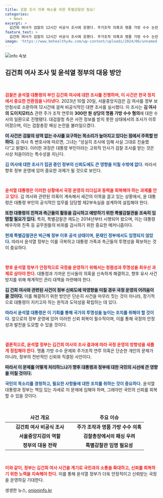 ```yaml
---
title: 검찰 조사 의혹 해소를 위한 특별감찰관 필요!
categories:
  - News
excerpt: >
  김건희 여사가 검찰의 12시간 비공식 조사에 응했다. 주가조작 의혹과 명품 가방 수수 논란이 제기된 가운데, 대통령실은 신뢰 회복을 위한 특별감찰관 임명을 시급히 추진해야 한다.
feature_text: >
  김건희 여사가 검찰의 12시간 비공식 조사에 응했다. 주가조작 의혹과 명품 가방 수수 논란이 제기된 가운데, 대통령실은 신뢰 회복을 위한 특별감찰관 임명을 시급히 추진해야 한다.
image: 'https://www.behealthy4u.com/wp-content/uploads/2024/06/unnamed-file.png'
---
```


<p><img src="https://www.behealthy4u.com/wp-content/uploads/2024/06/unnamed-file.png" alt="info 속보" /></p>

<h2 data-ke-size="size26">김건희 여사 조사 및 윤석열 정부의 대응 방안</h2>

<p data-ke-size="size16">&nbsp;</p>

<p><b><span style="color: #ee2323;">검찰은 윤석열 대통령의 부인 김건희 여사에 대한 조사를 진행하며, 이 사건은 한국 정치에서 중요한 전환점을 나타낸다.</span></b> 2023년 10월 20일, 서울중앙지검은 김 여사를 정부 보안청사로 소환하여 12시간에 걸쳐 비공식적인 대면 조사를 실시했다. 이 조사는 <b>김 여사의 도이치모터스</b> 관련 주가 조작 연루와 <b>300만 원 상당의 명품 가방 수수 혐의</b>에 대한 수사의 일환으로 진행됐다. 대검찰청 측은 사전 정보를 받지 못한 상태에서의 조사가 이루어졌으며, 이는 검찰총장 패싱 논란을 불러일으켰다. </p>

<p><b><span style="background-color: #21538527;">이 사건은 검찰의 성역 없는 수사를 요구하는 목소리가 높아지고 있다는 점에서 주목할 만하다.</span></b> 김 여사 측 변호사에 따르면, 그녀는 “성실히 조사에 임해 사실 그대로 진술했다”고 밝혔다. 이러한 과정은 대통령 부인이라는 고위직 인사가 검찰 조사를 받는 것은 사상 처음이라는 특수성을 지닌다. </p>

<p><b><span style="color: #1a5490;">김 여사에 대한 조사가 집권 중인 정부의 신뢰도에도 큰 영향을 미칠 수밖에 없다.</span></b> 따라서 향후 정부 운영에 있어 중요한 과제가 될 것으로 보인다.</p>

<p data-ke-size="size16">&nbsp;</p>

<p><b><span style="color: #ee2323;">윤석열 대통령은 이러한 상황에서 국정 운영의 리더십과 동력을 회복해야 하는 과제를 안고 있다.</span></b> 김 여사와 관련된 의혹이 계속해서 세간의 이목을 끌고 있는 상황에서, 윤 대통령은 대통령 부인의 공식적인 업무를 담당할 제2부속실을 설계하여 설립해야 한다. </p>

<p><b><span style="background-color: #21538527;">또한 대통령의 친척과 측근들의 활동을 감시하고 예방하기 위한 특별감찰관을 조속히 임명할 필요가 있다.</span></b> 특히, 특별감찰관 제도는 2014년부터 시행되어 왔으며, 이는 대통령 배우자와 친족 등 공무원들의 비위를 감시하기 위한 중요한 메커니즘이다. </p>

<p><b><span style="color: #1a5490;">현재 특별감찰관은 박근혜 정부 이후 공석 상태이며, 문재인 정부에서도 임명되지 않았다.</span></b> 따라서 윤석열 정부는 이를 극복하고 대통령 가족과 측근들의 투명성을 확보하는 것이 중요하다. </p>

<p data-ke-size="size16">&nbsp;</p>

<p><b><span style="color: #ee2323;">향후 윤석열 정부가 안정적으로 국정을 운영하기 위해서는 청렴성과 투명성을 최우선 과제로 삼아야 한다.</span></b> 대통령과 가까운 인사들의 의혹을 신속하게 해결하고, 향후 유사 사건 방지를 위해 체계적인 관리 대책을 마련해야 한다. </p>

<p><b><span style="background-color: #21538527;">김 건희 여사와 관련된 사건이 정부 신뢰도에 악영향을 미칠 경우 국정 운영의 어려움이 클 것이다.</span></b> 이를 해결하기 위한 방안은 단순히 사건을 마무리 짓는 것이 아니라, 장기적으로 대통령이 지키고자 하는 원칙과 도덕성을 확립하는 데 있다. </p>

<p><b><span style="color: #1a5490;">따라서 윤석열 대통령은 이 기회를 통해 국가의 투명성을 높이는 조치를 취해야 할 것이다.</span></b> 앞으로의 정부 운영에 있어 이러한 신뢰 회복이 필수적이며, 이를 통해 국정의 안정성과 발전을 도모할 수 있을 것이다. </p>

<p data-ke-size="size16">&nbsp;</p>

<p><b><span style="color: #ee2323;">결론적으로, 윤석열 정부는 김건희 여사의 조사 결과에 따라 국정 운영의 방향성을 새롭게 정립해야 한다.</span></b> 명품 가방 수수 문제와 주가조작 연루 의혹은 단순한 개인의 문제가 아니라, 정부의 전반적인 신뢰와 직결된 사안이다. </p>

<p><b><span style="background-color: #21538527;">따라서 이 문제를 어떻게 처리하느냐가 향후 대통령과 정부에 대한 국민의 시선에 큰 영향을 미칠 것이다.</span></b> </p>

<p><b><span style="color: #1a5490;">국민의 목소리를 경청하고, 필요한 사항들에 대한 조치를 취하는 것이 중요하다.</span></b> 윤석열 대통령과 정부는 책임 있는 자세로 이 문제에 임해야 하며, 그래야만 국민의 신뢰를 회복할 수 있을 것이다. </p>

<p data-ke-size="size16">&nbsp;</p>

<table style="width: 100%; border-collapse: collapse;">
  <thead>
    <tr>
      <td style="width: 50%; text-align: center; height: 20px;"><b>사건 개요</b></td>
      <td style="width: 50%; text-align: center; height: 20px;"><b>주요 이슈</b></td>
    </tr>
  </thead>
  <tbody>
    <tr>
      <td style="text-align: center; height: 17px;"><b>김건희 여사 비공식 조사</b></td>
      <td style="text-align: center; height: 17px;"><b>주가 조작과 명품 가방 수수 의혹</b></td>
    </tr>
    <tr>
      <td style="text-align: center; height: 17px;"><b>서울중앙지검의 역할</b></td>
      <td style="text-align: center; height: 17px;"><b>검찰총장에서의 패싱 우려</b></td>
    </tr>
    <tr>
      <td style="text-align: center; height: 17px;"><b>정부의 대응 전략</b></td>
      <td style="text-align: center; height: 17px;"><b>특별감찰관 임명 필요성</b></td>
    </tr>
  </tbody>
</table>

<p data-ke-size="size16">&nbsp;</p>

<p><b><span style="color: #ee2323;">이와 같이, 정부는 김건희 여사 사건을 계기로 국민과의 소통을 확대하고, 신뢰를 회복하기 위한 노력을 지속해야 한다.</span></b> 이를 통해 윤석열 정부가 더욱 안정적이고 신뢰받는 국정을 운영하길 기대한다.</p>
생생한 뉴스, <a href="https://onioninfo.kr" rel="dofollow">onioninfo.kr</a>


